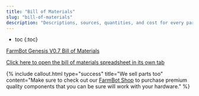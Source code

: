 ```yaml
---
title: "Bill of Materials"
slug: "bill-of-materials"
description: "Descriptions, sources, quantities, and cost for every part in FarmBot Genesis V0.7"
---
```


* toc
{:toc}


[FarmBot Genesis V0.7 Bill of Materials](https://docs.google.com/spreadsheets/d/1qRVEWzOxoqzUaQg7dh026AcnQYa9jXnil52OQLOyOe4/pubhtml?widget=true&amp;headers=false)

[Click here to open the bill of materials spreadsheet in its own tab](https://docs.google.com/spreadsheets/d/1qRVEWzOxoqzUaQg7dh026AcnQYa9jXnil52OQLOyOe4/pubhtml?)

{%
include callout.html
type="success"
title="We sell parts too"
content="Make sure to check out our [FarmBot Shop](http://go.farmbot.it/shop/) to purchase premium quality components that you can be sure will work with your hardware."
%}

